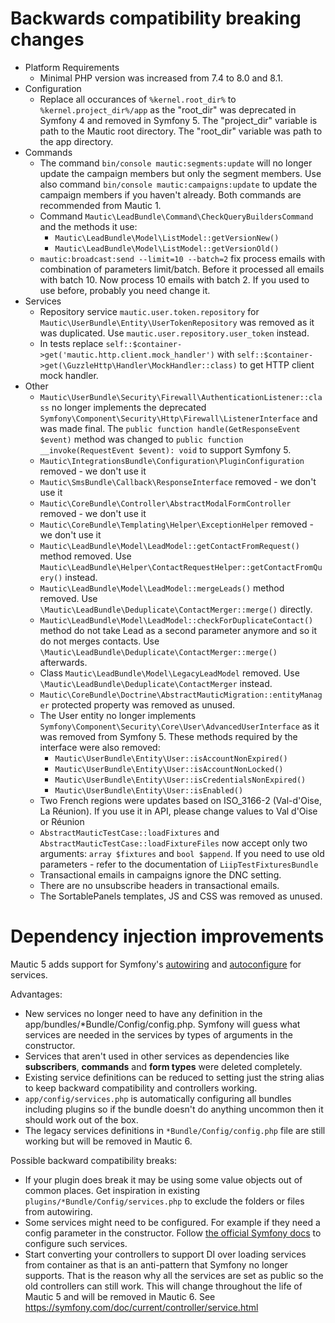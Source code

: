 # Backwards compatibility breaking changes
*   Platform Requirements
    *   Minimal PHP version was increased from 7.4 to 8.0 and 8.1.
*   Configuration
    * Replace all occurances of `%kernel.root_dir%` to `%kernel.project_dir%/app` as the "root_dir" was deprecated in Symfony 4 and removed in Symfony 5. The "project_dir" variable is path to the Mautic root directory. The "root_dir" variable was path to the app directory.
*   Commands
    * The command `bin/console mautic:segments:update` will no longer update the campaign members but only the segment members. Use also command `bin/console mautic:campaigns:update` to update the campaign members if you haven't already. Both commands are recommended from Mautic 1.
    * Command `Mautic\LeadBundle\Command\CheckQueryBuildersCommand` and the methods it use:
        * `Mautic\LeadBundle\Model\ListModel::getVersionNew()`
        * `Mautic\LeadBundle\Model\ListModel::getVersionOld()`
    * `mautic:broadcast:send --limit=10 --batch=2` fix process emails with combination of parameters limit/batch. Before it processed all emails with batch 10. Now process 10 emails with batch 2. If you used to use before, probably you need change it.
* Services
    * Repository service `mautic.user.token.repository` for `Mautic\UserBundle\Entity\UserTokenRepository` was removed as it was duplicated. Use `mautic.user.repository.user_token` instead.
    * In tests replace `self::$container->get('mautic.http.client.mock_handler')` with `self::$container->get(\GuzzleHttp\Handler\MockHandler::class)` to get HTTP client mock handler.
*   Other
    * `Mautic\UserBundle\Security\Firewall\AuthenticationListener::class` no longer implements the deprecated `Symfony\Component\Security\Http\Firewall\ListenerInterface` and was made final. The `public function handle(GetResponseEvent $event)` method was changed to `public function __invoke(RequestEvent $event): void` to support Symfony 5.
    * `Mautic\IntegrationsBundle\Configuration\PluginConfiguration` removed - we don't use it
    * `Mautic\SmsBundle\Callback\ResponseInterface` removed - we don't use it
    * `Mautic\CoreBundle\Controller\AbstractModalFormController` removed - we don't use it
    * `Mautic\CoreBundle\Templating\Helper\ExceptionHelper` removed - we don't use it
    * `Mautic\LeadBundle\Model\LeadModel::getContactFromRequest()` method removed. Use `Mautic\LeadBundle\Helper\ContactRequestHelper::getContactFromQuery()` instead.
    * `Mautic\LeadBundle\Model\LeadModel::mergeLeads()` method removed. Use `\Mautic\LeadBundle\Deduplicate\ContactMerger::merge()` directly.
    * `Mautic\LeadBundle\Model\LeadModel::checkForDuplicateContact()` method do not take Lead as a second parameter anymore and so it do not merges contacts. Use `\Mautic\LeadBundle\Deduplicate\ContactMerger::merge()` afterwards.
    * Class `Mautic\LeadBundle\Model\LegacyLeadModel` removed. Use `\Mautic\LeadBundle\Deduplicate\ContactMerger` instead.
    * `Mautic\CoreBundle\Doctrine\AbstractMauticMigration::entityManager` protected property was removed as unused.
    * The User entity no longer implements `Symfony\Component\Security\Core\User\AdvancedUserInterface` as it was removed from Symfony 5. These methods required by the interface were also removed:
        * `Mautic\UserBundle\Entity\User::isAccountNonExpired()`
        * `Mautic\UserBundle\Entity\User::isAccountNonLocked()`
        * `Mautic\UserBundle\Entity\User::isCredentialsNonExpired()`
        * `Mautic\UserBundle\Entity\User::isEnabled()`
    * Two French regions were updates based on ISO_3166-2 (Val-d\'Oise, La Réunion). If you use it in API, please change values to Val d\'Oise or Réunion
    * `AbstractMauticTestCase::loadFixtures` and `AbstractMauticTestCase::loadFixtureFiles` now accept only two arguments: `array $fixtures` and `bool $append`. If you need to use old parameters - refer to the documentation of `LiipTestFixturesBundle`
    * Transactional emails in campaigns ignore the DNC setting.
    * There are no unsubscribe headers in transactional emails.
    * The SortablePanels templates, JS and CSS was removed as unused.

# Dependency injection improvements

Mautic 5 adds support for Symfony's [autowiring](https://symfony.com/doc/5.4/service_container/autowiring.html) and [autoconfigure](https://symfony.com/doc/4.4/service_container.html#the-autoconfigure-option) for services.

Advantages:
- New services no longer need to have any definition in the app/bundles/*Bundle/Config/config.php. Symfony will guess what services are needed in the services by types of arguments in the constructor.
- Services that aren't used in other services as dependencies like **subscribers**, **commands** and **form types** were deleted completely.
- Existing service definitions can be reduced to setting just the string alias to keep backward compatibility and controllers working.
- `app/config/services.php` is automatically configuring all bundles including plugins so if the bundle doesn't do anything uncommon then it should work out of the box.
- The legacy services definitions in `*Bundle/Config/config.php` file are still working but will be removed in Mautic 6.

Possible backward compatibility breaks:
- If your plugin does break it may be using some value objects out of common places. Get inspiration in existing `plugins/*Bundle/Config/services.php` to exclude the folders or files from autowiring.
- Some services might need to be configured. For example if they need a config parameter in the constructor. Follow [the official Symfony docs](https://symfony.com/doc/5.4/service_container.html#explicitly-configuring-services-and-arguments) to configure such services.
- Start converting your controllers to support DI over loading services from container as that is an anti-pattern that Symfony no longer supports. That is the reason why all the services are set as public so the old controllers can still work. This will change throughout the life of Mautic 5 and will be removed in Mautic 6. See https://symfony.com/doc/current/controller/service.html
